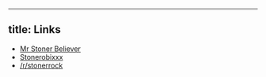 -----
title: Links
-----

* [Mr Stoner Believer](http://www.youtube.com/user/MrStonebeliever?feature=g-subs-u)
* [Stonerobixxx](http://www.stonerobixxx.net/)
* [/r/stonerrock](http://www.reddit.com/r/stonerrock/)
